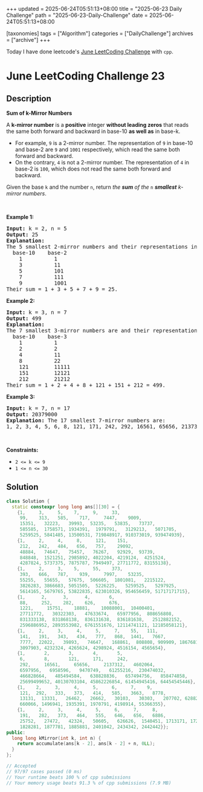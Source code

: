 +++
updated = 2025-06-24T05:51:13+08:00
title = "2025-06-23 Daily Challenge"
path = "2025-06-23-Daily-Challenge"
date = 2025-06-24T05:51:13+08:00

[taxonomies]
tags = ["Algorithm"]
categories = ["DailyChallenge"]
archives = ["archive"]
+++

Today I have done leetcode's [June LeetCoding Challenge](https://leetcode.com/problems/sum-of-k-mirror-numbers/) with `cpp`.

<!-- more -->

# June LeetCoding Challenge 23

## Description

**Sum of k-Mirror Numbers**

<p>A <strong>k-mirror number</strong> is a <strong>positive</strong> integer <strong>without leading zeros</strong> that reads the same both forward and backward in base-10 <strong>as well as</strong> in base-k.</p>

<ul>
	<li>For example, <code>9</code> is a 2-mirror number. The representation of <code>9</code> in base-10 and base-2 are <code>9</code> and <code>1001</code> respectively, which read the same both forward and backward.</li>
	<li>On the contrary, <code>4</code> is not a 2-mirror number. The representation of <code>4</code> in base-2 is <code>100</code>, which does not read the same both forward and backward.</li>
</ul>

<p>Given the base <code>k</code> and the number <code>n</code>, return <em>the <strong>sum</strong> of the</em> <code>n</code> <em><strong>smallest</strong> k-mirror numbers</em>.</p>

<p>&nbsp;</p>
<p><strong class="example">Example 1:</strong></p>

<pre>
<strong>Input:</strong> k = 2, n = 5
<strong>Output:</strong> 25
<strong>Explanation:
</strong>The 5 smallest 2-mirror numbers and their representations in base-2 are listed as follows:
  base-10    base-2
    1          1
    3          11
    5          101
    7          111
    9          1001
Their sum = 1 + 3 + 5 + 7 + 9 = 25. 
</pre>

<p><strong class="example">Example 2:</strong></p>

<pre>
<strong>Input:</strong> k = 3, n = 7
<strong>Output:</strong> 499
<strong>Explanation:
</strong>The 7 smallest 3-mirror numbers are and their representations in base-3 are listed as follows:
  base-10    base-3
    1          1
    2          2
    4          11
    8          22
    121        11111
    151        12121
    212        21212
Their sum = 1 + 2 + 4 + 8 + 121 + 151 + 212 = 499.
</pre>

<p><strong class="example">Example 3:</strong></p>

<pre>
<strong>Input:</strong> k = 7, n = 17
<strong>Output:</strong> 20379000
<strong>Explanation:</strong> The 17 smallest 7-mirror numbers are:
1, 2, 3, 4, 5, 6, 8, 121, 171, 242, 292, 16561, 65656, 2137312, 4602064, 6597956, 6958596
</pre>

<p>&nbsp;</p>
<p><strong>Constraints:</strong></p>

<ul>
	<li><code>2 &lt;= k &lt;= 9</code></li>
	<li><code>1 &lt;= n &lt;= 30</code></li>
</ul>


## Solution

``` cpp
class Solution {
  static constexpr long long ans[][30] = {
    {1,     3,     5,    7,     9,     33,
     99,    313,   585,    717,     7447,    9009,
     15351,   32223,   39993,  53235,   53835,   73737,
     585585,  1758571, 1934391,  1979791,   3129213,   5071705,
     5259525, 5841485, 13500531, 719848917, 910373019, 939474939},
    {1,     2,     4,     8,     121,    151,
     212,   242,   484,   656,   757,    29092,
     48884,   74647,   75457,   76267,   92929,  93739,
     848848,  1521251, 2985892, 4022204, 4219124,  4251524,
     4287824, 5737375, 7875787, 7949497, 27711772, 83155138},
    {1,     2,     3,    5,     55,    373,
     393,   666,   787,    939,     7997,    53235,
     55255,   55655,   57675,  506605,  1801081,   2215122,
     3826283, 3866683, 5051505,  5226225,   5259525,   5297925,
     5614165, 5679765, 53822835, 623010326, 954656459, 51717171715},
    {1,      2,      3,      4,       6,
     88,     252,    282,    626,     676,
     1221,     15751,    18881,    10088001,  10400401,
     27711772,   30322303,   47633674,   65977956,  808656808,
     831333138,  831868138,  836131638,  836181638,   2512882152,
     2596886952, 2893553982, 6761551676, 12114741121, 12185058121},
    {1,     2,     3,     4,     5,     7,    55,   111,
     141,   191,   343,   434,   777,   868,  1441,   7667,
     7777,  22022,   39893,   74647,   168861,  808808, 909909, 1867681,
     3097903, 4232324, 4265624, 4298924, 4516154, 4565654},
    {1,       2,       3,       4,       5,
     6,       8,       121,     171,     242,
     292,     16561,     65656,     2137312,   4602064,
     6597956,   6958596,   9470749,   61255216,  230474032,
     466828664,   485494584,   638828836,   657494756,   858474858,
     25699499652, 40130703104, 45862226854, 61454945416, 64454545446},
    {1,    2,     3,     4,     5,     6,     7,    9,
     121,  292,   333,   373,   414,   585,   3663,   8778,
     13131,  13331,   26462,   26662,   30103,   30303,   207702, 628826,
     660066, 1496941, 1935391, 1970791, 4198914, 55366355},
    {1,     2,     3,     4,     5,     6,     7,     8,
     191,   282,   373,   464,   555,   646,   656,   6886,
     25752,   27472,   42324,   50605,   626626,  1540451, 1713171, 1721271,
     1828281, 1877781, 1885881, 2401042, 2434342, 2442442}};
public:
  long long kMirror(int k, int n) {
    return accumulate(ans[k - 2], ans[k - 2] + n, 0LL);
  }
};

// Accepted
// 97/97 cases passed (0 ms)
// Your runtime beats 100 % of cpp submissions
// Your memory usage beats 91.3 % of cpp submissions (7.9 MB)
```
